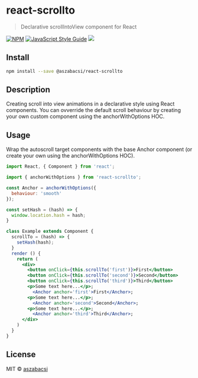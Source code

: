 # react-scrollto

> Declarative scrollIntoView component for React


[![NPM](https://img.shields.io/npm/v/@aszabacsi/react-scrollto.svg)](https://www.npmjs.com/package/@aszabacsi/react-scrollto) [![JavaScript Style Guide](https://img.shields.io/badge/code_style-standard-brightgreen.svg)](https://standardjs.com)
<img src='https://travis-ci.org/aszabacsi/react-scrollto.svg?branch=master'/>

## Install

```bash
npm install --save @aszabacsi/react-scrollto
```

## Description

Creating scroll into view animations in a declarative style using React components. You can ovverride the default scroll behaviour by creating your own custom component using the anchorWithOptions HOC.

## Usage

Wrap the autoscroll target components with the base Anchor component (or create your own using the anchorWithOptions HOC).

```jsx
import React, { Component } from 'react';

import { anchorWithOptions } from 'react-scrollto';

const Anchor = anchorWithOptions({
  behaviour: 'smooth'
});

const setHash = (hash) => {
  window.location.hash = hash;
}

class Example extends Component {
  scrollTo = (hash) => {
    setHash(hash);
  }
  render () {
    return (
      <div>
        <button onClick={this.scrollTo('first')}>First</button>
        <button onClick={this.scrollTo('second')}>Second</button>
        <button onClick={this.scrollTo('third')}>Third</button>
        <p>Some text here...</p>;
          <Anchor anchor='first'>First</Anchor>;
        <p>Some text here...</p>;
          <Anchor anchor='second'>Second</Anchor>;
        <p>Some text here...</p>;
          <Anchor anchor='third'>Third</Anchor>;
      </div>
    )
  }
}
```

## License

MIT © [aszabacsi](https://github.com/aszabacsi)
